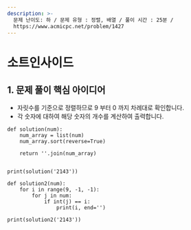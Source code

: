 ```yaml
---
description: >-
  문제 난이도: 하 / 문제 유형 : 정렬, 배열 / 풀이 시간 : 25분 /
  https://www.acmicpc.net/problem/1427
---
```


# 소트인사이드

## 1. 문제 풀이 핵심 아이디어

* 자릿수를 기준으로 정렬하므로 9 부터 0 까지 차례대로 확인합니다.
* 각 숫자에 대하여 해당 숫자의 개수를 계산하여 출력합니다.

```text
def solution(num):
    num_array = list(num)
    num_array.sort(reverse=True)

    return ''.join(num_array)


print(solution('2143'))
```

```text
def solution2(num):
    for i in range(9, -1, -1):
        for j in num:
            if int(j) == i:
                print(i, end='')

print(solution2('2143'))
```

